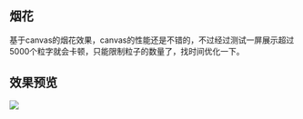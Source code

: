 ## 烟花
基于canvas的烟花效果，canvas的性能还是不错的，不过经过测试一屏展示超过5000个粒字就会卡顿，只能限制粒子的数量了，找时间优化一下。
## 效果预览
![](https://github.com/lucyonegit/ball/blob/master/image/yh.gif)
